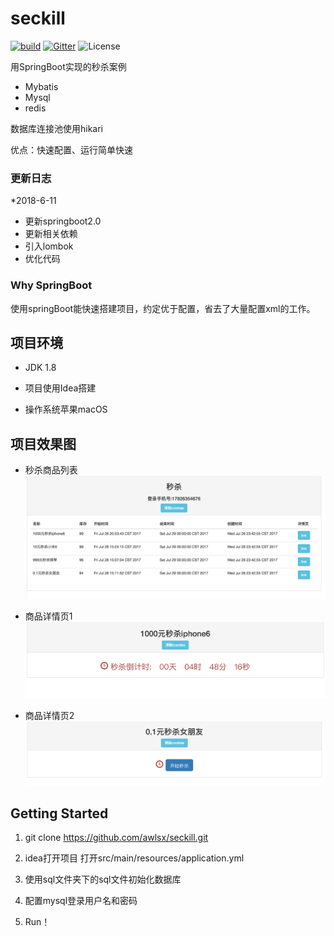 # seckill

[![build](https://travis-ci.org/monigo/seckill.svg?branch=master)](https://travis-ci.org/monigo/seckill)
[![Gitter](https://img.shields.io/gitter/room/nwjs/nw.js.svg)](https://gitter.im/monigo-dev/project-seckill)
![License](https://img.shields.io/packagist/l/doctrine/orm.svg)

用SpringBoot实现的秒杀案例

- Mybatis
- Mysql
- redis

数据库连接池使用hikari

优点：快速配置、运行简单快速


### 更新日志

*2018-6-11

- 更新springboot2.0
- 更新相关依赖
- 引入lombok
- 优化代码


### Why SpringBoot

使用springBoot能快速搭建项目，约定优于配置，省去了大量配置xml的工作。


## 项目环境


- JDK 1.8

- 项目使用Idea搭建

- 操作系统苹果macOS


## 项目效果图


- 秒杀商品列表
![效果图](demoImage/1.png)

- 商品详情页1
![效果图](demoImage/2.png)

- 商品详情页2
![效果图](demoImage/3.png)


## Getting Started

1. git clone https://github.com/awlsx/seckill.git

2. idea打开项目 打开src/main/resources/application.yml

3. 使用sql文件夹下的sql文件初始化数据库

4. 配置mysql登录用户名和密码

5. Run！





